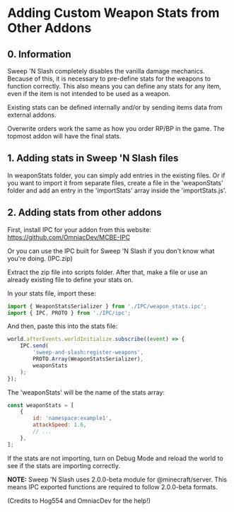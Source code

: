 # Adding Custom Weapon Stats from Other Addons

## 0. Information

Sweep 'N Slash completely disables the vanilla damage mechanics. Because of this, it is necessary to pre-define stats for the weapons to function correctly. This also means you can define any stats for any item, even if the item is not intended to be used as a weapon.

Existing stats can be defined internally and/or by sending items data from external addons.

Overwrite orders work the same as how you order RP/BP in the game. The topmost addon will have the final stats.

## 1. Adding stats in Sweep 'N Slash files

In weaponStats folder, you can simply add entries in the existing files. Or if you want to import it from separate files, create a file in the 'weaponStats' folder and add an entry in the 'importStats' array inside the 'importStats.js'.

## 2. Adding stats from other addons

First, install IPC for your addon from this website:
https://github.com/OmniacDev/MCBE-IPC

Or you can use the IPC built for Sweep 'N Slash if you don't know what you're doing. (IPC.zip)

Extract the zip file into scripts folder. After that, make a file or use an already existing file to define your stats on.

In your stats file, import these:

```javascript
import { WeaponStatsSerializer } from './IPC/weapon_stats.ipc';
import { IPC, PROTO } from './IPC/ipc';
```

And then, paste this into the stats file:

```javascript
world.afterEvents.worldInitialize.subscribe((event) => {
    IPC.send(
        'sweep-and-slash:register-weapons',
        PROTO.Array(WeaponStatsSerializer),
        weaponStats
    );
});
```

The 'weaponStats' will be the name of the stats array:

```javascript
const weaponStats = [
    {
        id: 'namespace:example1',
        attackSpeed: 1.6,
        // ...
    },
];
```

If the stats are not importing, turn on Debug Mode and reload the world to see if the stats are importing correctly.

**NOTE:** Sweep 'N Slash uses 2.0.0-beta module for @minecraft/server. This means IPC exported functions are required to follow 2.0.0-beta formats.

(Credits to Hog554 and OmniacDev for the help!)
